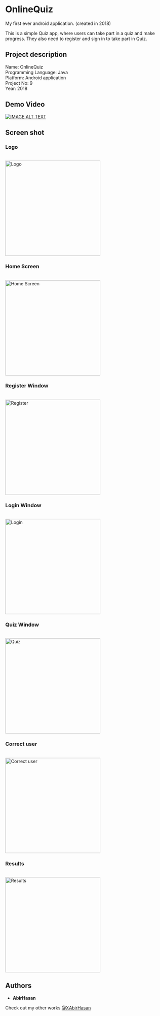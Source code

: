 # OnlineQuiz
My first ever android application. (created in 2018) 

This is a simple Quiz app, where users can take part in a quiz and make progress. They also need to register and sign in to take part in Quiz.

## Project description
Name: OnlineQuiz <br>
Programming Language: Java <br>
Platform: Android application <br>
Project No: 9 <br>
Year: 2018

## Demo Video
[![IMAGE ALT TEXT](http://img.youtube.com/vi/1bBcfG0_Xd4/0.jpg)](http://www.youtube.com/watch?v=1bBcfG0_Xd4 "My first ever android apps || android dev")

## Screen shot
### Logo
<br>
<img src="demo/1.png" alt="Logo" width="300"/>

### Home Screen
<br>
<img src="demo/2.png" alt="Home Screen" width="300"/>

### Register Window
<br>
<img src="demo/3.png" alt="Register" width="300"/>

### Login Window
<br>
<img src="demo/4.png" alt="Login" width="300"/>

### Quiz Window
<br>
<img src="demo/5.png" alt="Quiz" width="300"/>

### Correct user
<br>
<img src="demo/6.png" alt="Correct user" width="300"/>

### Results
<br>
<img src="demo/7.png" alt="Results" width="300"/>

## Authors

* **AbirHasan**

Check out my other works [@XAbirHasan](https://github.com/XAbirHasan)

